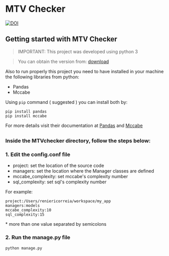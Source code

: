 # MTV Checker
[![DOI](https://zenodo.org/badge/116037508.svg)](https://zenodo.org/badge/latestdoi/116037508)

## Getting started with MTV Checker

> IMPORTANT: This project was developed using python 3

>You can obtain the version from: [download](https://www.python.org/downloads/)

Also to run properly this project you need to have installed in your machine the following libraries from python: 

* Pandas
* Mccabe

Using `pip` command ( suggested ) you can install both by:

    pip install pandas
    pip install mccabe

For more details visit their documentation at [Pandas](https://pypi.org/project/pandas/) and [Mccabe](https://pypi.org/project/mccabe/)

##

### Inside the MTVchecker directory, follow the steps below:

### 1. Edit the config.conf file

* project: set the location of the source code
* managers: set the location where the Manager classes are defined
* mccabe_complexity: set mccabe's complexity number
* sql_complexity: set sql's complexity number

For example:

    project:/Users/reniericorreia/workspace/my_app
    managers:models
    mccabe_complexity:10
    sql_complexity:15

\* more than one value separated by semicolons

### 2. Run the manage.py file

    python manage.py

